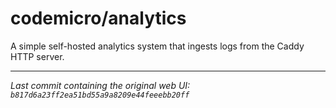 # codemicro/analytics

A simple self-hosted analytics system that ingests logs from the Caddy HTTP server.

---

*Last commit containing the original web UI: `b817d6a23ff2ea51bd55a9a8209e44feeebb20ff`*

